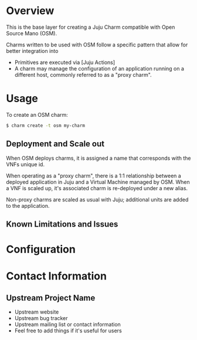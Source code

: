 # Overview

This is the base layer for creating a Juju Charm compatible with Open Source Mano (OSM).

Charms written to be used with OSM follow a specific pattern that allow for better integration into

- Primitives are executed via [Juju Actions]
- A charm may manage the configuration of an application running on a different host, commonly referred to as a "proxy charm".

# Usage

To create an OSM charm:

```bash
$ charm create -t osm my-charm
```

## Deployment and Scale out

When OSM deploys charms, it is assigned a name that corresponds with the VNFs unique id.

When operating as a "proxy charm", there is a 1:1 relationship between a deployed application in Juju and a Virtual Machine managed by OSM. When a VNF is scaled up, it's associated charm is re-deployed under a new alias.

Non-proxy charms are scaled as usual with Juju; additional units are added to the application.

## Known Limitations and Issues


# Configuration


# Contact Information


## Upstream Project Name

  - Upstream website
  - Upstream bug tracker
  - Upstream mailing list or contact information
  - Feel free to add things if it's useful for users
